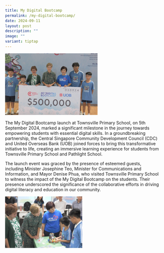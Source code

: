 ```yaml
---
title: My Digital Bootcamp
permalink: /my-digital-bootcamp/
date: 2024-09-11
layout: post
description: ""
image: ""
variant: tiptap
---
```

<p></p>
<div class="isomer-image-wrapper">
<img style="width: 60%;" height="auto" width="100%" alt="" src="/images/External Events/My Digital Bootcamp 2024/NK4_4972_1.jpg">
</div>
<p>The My Digital Bootcamp launch at Townsville Primary School, on 5th September
2024, marked a significant milestone in the journey towards empowering
students with essential digital skills. In a groundbreaking partnership,
the Central Singapore Community Development Council (CDC) and United Overseas
Bank (UOB) joined forces to bring this transformative initiative to life,
creating an immersive learning experience for students from Townsville
Primary School and Pathlight School.</p>
<p>The launch event was graced by the presence of esteemed guests, including
Minister Josephine Teo, Minister for Communications and Information, and
Mayor Denise Phua, who visited Townsville Primary School to witness the
impact of the My Digital Bootcamp on the students. Their presence underscored
the significance of the collaborative efforts in driving digital literacy
and education in our community.</p>
<p></p>
<div class="isomer-image-wrapper">
<img style="width: 50%;" height="auto" width="100%" alt="" src="/images/External Events/My Digital Bootcamp 2024/NK4_5586_1.jpg">
</div>
<p></p>